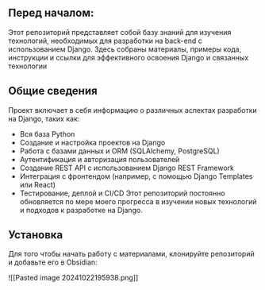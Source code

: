 ## Перед началом:
Этот репозиторий представляет собой базу знаний для изучения технологий, необходимых для разработки на back-end с использованием Django. Здесь собраны материалы, примеры кода, инструкции и ссылки для эффективного освоения Django и связанных технологии

## Общие сведения
Проект включает в себя информацию о различных аспектах разработки на Django, таких как:
- Вся база Python
- Создание и настройка проектов на Django
- Работа с базами данных и ORM (SQLAlchemy, PostgreSQL)
- Аутентификация и авторизация пользователей
- Создание REST API с использованием Django REST Framework
- Интеграция с фронтендом (например, с помощью Django Templates или React)
- Тестирование, деплой и CI/CD
Этот репозиторий постоянно обновляется по мере моего прогресса в изучении новых технологий и подходов к разработке на Django.

## Установка 
Для того чтобы начать работу с материалами, клонируйте репозиторий и добавьте его в Obsidian:

![[Pasted image 20241022195938.png]]